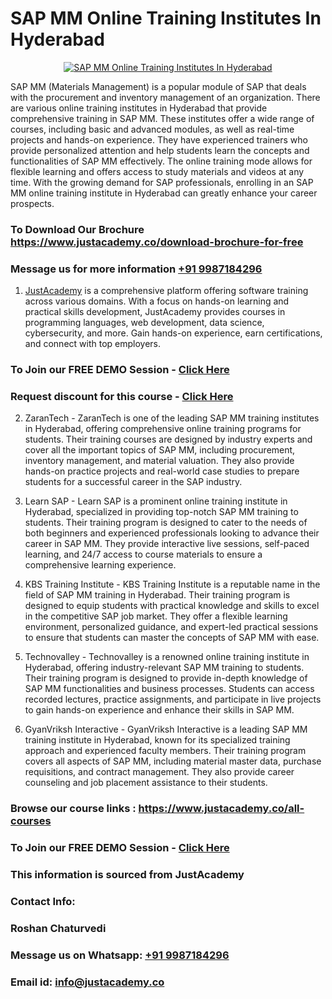 # SAP MM Online Training Institutes In Hyderabad

<p align="center">
  <a href="https://justacademy.co/course-detail/sap-mm-training">
    <img src="https://justacademy.co/storage2/course_image/1709190408_course_image.webp" alt="SAP MM Online Training Institutes In Hyderabad">
  </a>
</p>


SAP MM (Materials Management) is a popular module of SAP that deals with the procurement and inventory management of an organization. There are various online training institutes in Hyderabad that provide comprehensive training in SAP MM. These institutes offer a wide range of courses, including basic and advanced modules, as well as real-time projects and hands-on experience. They have experienced trainers who provide personalized attention and help students learn the concepts and functionalities of SAP MM effectively. The online training mode allows for flexible learning and offers access to study materials and videos at any time. With the growing demand for SAP professionals, enrolling in an SAP MM online training institute in Hyderabad can greatly enhance your career prospects. 
### To Download Our Brochure https://www.justacademy.co/download-brochure-for-free
### Message us for more information [+91 9987184296](https://api.whatsapp.com/send?phone=919987184296)

1) [JustAcademy](https://justacademy.co?utm_source=socialmedia&utm_medium=linkedin) is a comprehensive platform offering software training across various domains. With a focus on hands-on learning and practical skills development, JustAcademy provides courses in programming languages, web development, data science, cybersecurity, and more. Gain hands-on experience, earn certifications, and connect with top employers.

### To Join our FREE DEMO Session - [Click Here](https://www.justacademy.co/register-for-course-demo/)
### Request discount for this course - [Click Here](https://justacademy.co/contact-us/)

2) ZaranTech - ZaranTech is one of the leading SAP MM training institutes in Hyderabad, offering comprehensive online training programs for students. Their training courses are designed by industry experts and cover all the important topics of SAP MM, including procurement, inventory management, and material valuation. They also provide hands-on practice projects and real-world case studies to prepare students for a successful career in the SAP industry.

3) Learn SAP - Learn SAP is a prominent online training institute in Hyderabad, specialized in providing top-notch SAP MM training to students. Their training program is designed to cater to the needs of both beginners and experienced professionals looking to advance their career in SAP MM. They provide interactive live sessions, self-paced learning, and 24/7 access to course materials to ensure a comprehensive learning experience.

4) KBS Training Institute - KBS Training Institute is a reputable name in the field of SAP MM training in Hyderabad. Their training program is designed to equip students with practical knowledge and skills to excel in the competitive SAP job market. They offer a flexible learning environment, personalized guidance, and expert-led practical sessions to ensure that students can master the concepts of SAP MM with ease.

5) Technovalley - Technovalley is a renowned online training institute in Hyderabad, offering industry-relevant SAP MM training to students. Their training program is designed to provide in-depth knowledge of SAP MM functionalities and business processes. Students can access recorded lectures, practice assignments, and participate in live projects to gain hands-on experience and enhance their skills in SAP MM.

6) GyanVriksh Interactive - GyanVriksh Interactive is a leading SAP MM training institute in Hyderabad, known for its specialized training approach and experienced faculty members. Their training program covers all aspects of SAP MM, including material master data, purchase requisitions, and contract management. They also provide career counseling and job placement assistance to their students.

### Browse our course links : https://www.justacademy.co/all-courses 
### To Join our FREE DEMO Session - [Click Here](https://www.justacademy.co/register-for-course-demo)


### This information is sourced from JustAcademy
### Contact Info:
### Roshan Chaturvedi
### Message us on Whatsapp: [+91 9987184296](https://api.whatsapp.com/send?phone=919987184296)
### Email id: [info@justacademy.co](mailto:info@justacademy.co)
                    